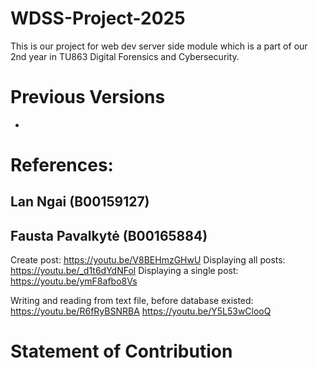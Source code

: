 # WDSS-Project-2025
This is our project for web dev server side module which is a part of our  2nd year in TU863 Digital Forensics and Cybersecurity.

# Previous Versions
- 

# References: 
## Lan Ngai (B00159127)
## Fausta Pavalkytė (B00165884)
Create post:
https://youtu.be/V8BEHmzGHwU
Displaying all posts:
https://youtu.be/_d1t6dYdNFol
Displaying a single post:
https://youtu.be/ymF8afbo8Vs

Writing and reading from text file, before database existed:
https://youtu.be/R6fRyBSNRBA
https://youtu.be/Y5L53wClooQ

# Statement of Contribution
